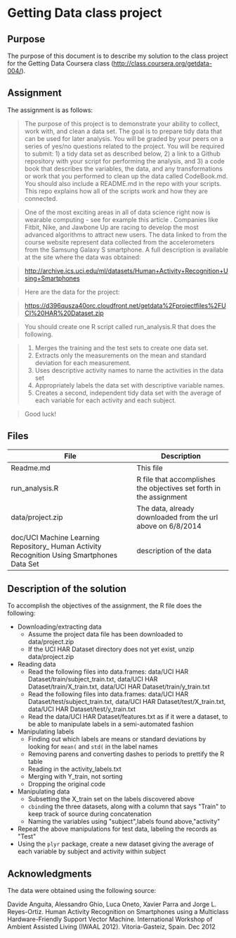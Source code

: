 Getting Data class project
=============================

Purpose
-------------------------------

The purpose of this document is to describe my solution to the class project for the Getting Data Coursera class (http://class.coursera.org/getdata-004/).

Assignment
------------------------------

The assignment is as follows:

> The purpose of this project is to demonstrate your ability to collect, work with, and clean a data set. The goal is to prepare tidy data that can be used for later analysis. You will be graded by your peers on a series of yes/no questions related to the project. You will be required to submit: 1) a tidy data set as described below, 2) a link to a Github repository with your script for performing the analysis, and 3) a code book that describes the variables, the data, and any transformations or work that you performed to clean up the data called CodeBook.md. You should also include a README.md in the repo with your scripts. This repo explains how all of the scripts work and how they are connected.  

> One of the most exciting areas in all of data science right now is wearable computing - see for example this article . Companies like Fitbit, Nike, and Jawbone Up are racing to develop the most advanced algorithms to attract new users. The data linked to from the course website represent data collected from the accelerometers from the Samsung Galaxy S smartphone. A full description is available at the site where the data was obtained: 

> http://archive.ics.uci.edu/ml/datasets/Human+Activity+Recognition+Using+Smartphones 

> Here are the data for the project: 

> https://d396qusza40orc.cloudfront.net/getdata%2Fprojectfiles%2FUCI%20HAR%20Dataset.zip 

> You should create one R script called run_analysis.R that does the following. 

> 1. Merges the training and the test sets to create one data set.
> 1. Extracts only the measurements on the mean and standard deviation for each measurement. 
> 1. Uses descriptive activity names to name the activities in the data set
> 1. Appropriately labels the data set with descriptive variable names. 
> 1. Creates a second, independent tidy data set with the average of each variable for each activity and each subject. 

> Good luck!

Files
---------------------------------------------

File | Description
-----|------------
Readme.md | This file
run_analysis.R | R file that accomplishes the objectives set forth in the assignment
data/project.zip | The data, already downloaded from the url above on 6/8/2014
doc/UCI Machine Learning Repository_ Human Activity Recognition Using Smartphones Data Set | description of the data

Description of the solution
----------------------------------------------

To accomplish the objectives of the assignment, the R file does the following:

* Downloading/extracting data
  * Assume the project data file has been downloaded to data/project.zip
  * If the UCI HAR Dataset directory does not yet exist, unzip data/project.zip
* Reading data
  * Read the following files into data.frames: data/UCI HAR Dataset/train/subject_train.txt, data/UCI HAR Dataset/train/X_train.txt, data/UCI HAR Dataset/train/y_train.txt
  * Read the following files into data.frames: data/UCI HAR Dataset/test/subject_train.txt, data/UCI HAR Dataset/test/X_train.txt, data/UCI HAR Dataset/test/y_train.txt
  * Read the data/UCI HAR Dataset/features.txt as if it were a dataset, to be able to manipulate labels in a semi-automated fashion
* Manipulating labels
  * Finding out which labels are means or standard deviations by looking for `mean(` and `std(` in the label names
  * Removing parens and converting dashes to periods to prettify the R table
  * Reading in the activity_labels.txt
  * Merging with Y_train, not sorting
  * Dropping the original code
* Manipulating data
  * Subsetting the X_train set on the labels discovered above
  * `cbind`ing the three datasets, along with a column that says "Train" to keep track of source during concatenation
  * Naming the variables using "subject",labels found above,"activity"
* Repeat the above manipulations for test data, labeling the records as "Test"
* Using the `plyr` package, create a new dataset giving the average of each variable by subject and activity within subject

Acknowledgments
----------------------------------------------

The data were obtained using the following source:

Davide Anguita, Alessandro Ghio, Luca Oneto, Xavier Parra and Jorge L. Reyes-Ortiz. Human Activity Recognition on Smartphones using a Multiclass Hardware-Friendly Support Vector Machine. International Workshop of Ambient Assisted Living (IWAAL 2012). Vitoria-Gasteiz, Spain. Dec 2012

